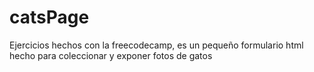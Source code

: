 # catsPage
Ejercicios hechos con la freecodecamp, es un pequeño formulario html hecho para coleccionar y exponer fotos de gatos
